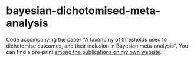 # bayesian-dichotomised-meta-analysis
Code accompanying the paper "A taxonomy of thresholds used to dichotomise outcomes, and their inclusion in Bayesian meta-analysis". You can find a pre-print [among the publications on my own website](http://www.robertgrantstats.co.uk/publications.html#preprints).
